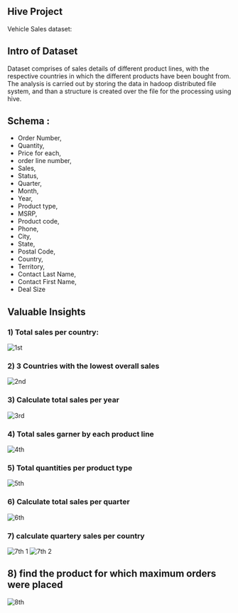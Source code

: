 ## Hive Project 

Vehicle Sales dataset:

## Intro of Dataset
Dataset comprises of sales details of different product lines, with the respective countries in which the different products have been bought from.
The analysis is carried out by storing the data in hadoop distributed file system, and than a structure is created over the file for the processing using hive.

## Schema :
* Order Number,
* Quantity,
* Price for each,
* order line number,
* Sales,
* Status,
* Quarter,
* Month,
* Year,
* Product type,
* MSRP,
* Product code,
* Phone,
* City,
* State,
* Postal Code,
* Country,
* Territory,
* Contact Last Name,
* Contact First Name,
* Deal Size

## Valuable Insights

### 1) Total sales per country:
![1st](https://user-images.githubusercontent.com/90482311/234948567-63c7228b-161a-4149-a370-6aabca702ed8.jpg)

### 2) 3 Countries with the lowest overall sales
![2nd](https://user-images.githubusercontent.com/90482311/234948800-8ef58bd3-bde8-4d79-a36b-22f382d6f053.jpg)

### 3) Calculate total sales per year
![3rd](https://user-images.githubusercontent.com/90482311/234949672-c601788d-15f2-4403-bd89-9a87219f7b6c.jpg)

### 4) Total sales garner by each product line
![4th](https://user-images.githubusercontent.com/90482311/234949634-da1cb3fa-26dc-4d78-adb3-48ea33ca4e22.jpg)

### 5) Total quantities per product type
![5th](https://user-images.githubusercontent.com/90482311/234949771-bd89baa1-21db-4a70-a1af-65a13db5cab2.jpg)

### 6) Calculate total sales per quarter
![6th](https://user-images.githubusercontent.com/90482311/234949843-a51f38bd-28fd-46d2-a26b-0aa3d13edd68.jpg)

### 7) calculate quartery sales per country
![7th 1](https://user-images.githubusercontent.com/90482311/234949965-416a49dc-58b4-4bc6-b1b8-5557a2cc9b02.jpg)
![7th 2](https://user-images.githubusercontent.com/90482311/234949990-e7080496-6b29-4b18-a13d-06fefd92372c.jpg)

## 8) find the product for which maximum orders were placed
![8th](https://user-images.githubusercontent.com/90482311/236898050-062e5c59-8a38-4426-99a5-6d357de67af0.jpg)
